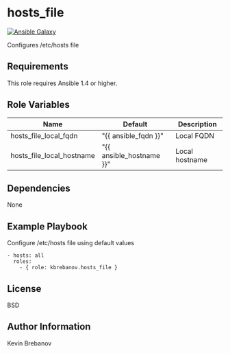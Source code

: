 hosts_file
==========

[![Ansible Galaxy](https://img.shields.io/badge/galaxy-kbrebanov.hosts_file-660198.svg)](https://galaxy.ansible.com/list#/roles/3387)

Configures /etc/hosts file

Requirements
------------

This role requires Ansible 1.4 or higher.

Role Variables
--------------

| Name                      | Default                  | Description    |
|---------------------------|--------------------------|----------------|
| hosts_file_local_fqdn     | "{{ ansible_fqdn }}"     | Local FQDN     |
| hosts_file_local_hostname | "{{ ansible_hostname }}" | Local hostname |

Dependencies
------------

None

Example Playbook
----------------

Configure /etc/hosts file using default values
```
- hosts: all
  roles:
    - { role: kbrebanov.hosts_file }
```

License
-------

BSD

Author Information
------------------

Kevin Brebanov
